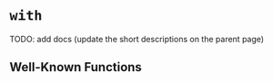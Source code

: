# `with`

TODO: add docs (update the short descriptions on the parent page)

## Well-Known Functions

